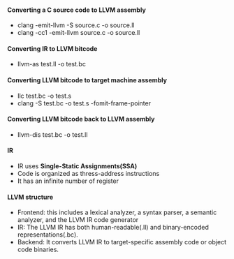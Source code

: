 #### Converting a C source code to LLVM assembly
- clang -emit-llvm -S source.c -o source.ll
- clang -cc1 -emit-llvm source.c -o source.ll

#### Converting IR to LLVM bitcode
- llvm-as test.ll -o test.bc

#### Converting LLVM bitcode to target machine assembly
- llc test.bc -o test.s
- clang -S test.bc -o test.s -fomit-frame-pointer

#### Converting LLVM bitcode back to LLVM assembly
- llvm-dis test.bc -o test.ll

#### IR
- IR uses **Single-Static Assignments(SSA)**
- Code is organized as thress-address instructions
- It has an infinite number of register

#### LLVM structure
- Frontend: this includes a lexical analyzer, a syntax parser, a semantic analyzer, and the LLVM IR code generator
- IR: The LLVM IR has both human-readable(.ll) and binary-encoded representations(.bc).
- Backend: It converts LLVM IR to target-specific assembly code or object code binaries.
